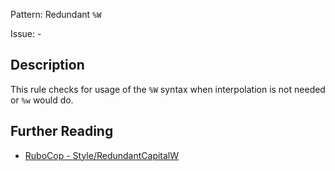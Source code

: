 Pattern: Redundant `%W`

Issue: -

## Description

This rule checks for usage of the `%W` syntax when interpolation is not needed or `%w` would do.

## Further Reading

* [RuboCop - Style/RedundantCapitalW](https://rubocop.readthedocs.io/en/latest/cops_style/#styleredundantcapitalw)
